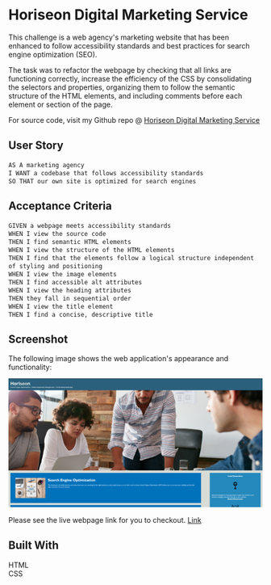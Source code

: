 # Horiseon Digital Marketing Service 

This challenge is a web agency's marketing website that has been enhanced to follow accessibility standards and best practices for search engine optimization (SEO). 

The task was to refactor the webpage by checking that all links are functioning correctly, increase the efficiency of the CSS by consolidating the selectors and properties, organizing them to follow the semantic structure of the HTML elements, and including comments before each element or section of the page.

For source code, visit my Github repo @ [Horiseon Digital Marketing Service](https://github.com/mxrtinee/Horiseon-Digital-Marketing-Service/)

## User Story

```
AS A marketing agency
I WANT a codebase that follows accessibility standards
SO THAT our own site is optimized for search engines
```

## Acceptance Criteria

```
GIVEN a webpage meets accessibility standards
WHEN I view the source code
THEN I find semantic HTML elements
WHEN I view the structure of the HTML elements
THEN I find that the elements follow a logical structure independent of styling and positioning
WHEN I view the image elements
THEN I find accessible alt attributes
WHEN I view the heading attributes
THEN they fall in sequential order
WHEN I view the title element
THEN I find a concise, descriptive title
```

## Screenshot

The following image shows the web application's appearance and functionality:

![Horiseon Digital Marketing Service](./assets/Images/Horiseon-Digital-Marketing-Service.png "Screenshot")

Please see the live webpage link for you to checkout. [Link](https://mxrtinee.github.io/Horiseon-Digital-Marketing-Service/)

## Built With
HTML<br>
CSS